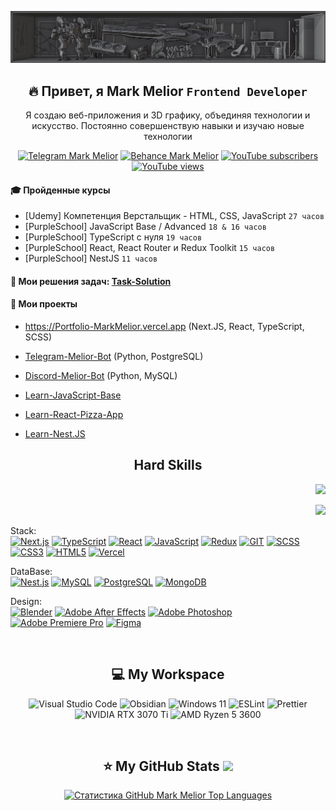 ![](https://github.com/MarkMelior/MarkMelior/blob/main/banner2.jpg)

<h2 align="center">🔥 Привет, я Mark Melior <code>Frontend Developer</code></h2>
<p align="center">Я создаю веб-приложения и 3D графику, объединяя технологии и искусство. Постоянно совершенствую навыки и изучаю новые технологии</p>

<p align="center">
<a href="https://t.me/MarkMelior" target="_blank">
	<img alt="Telegram Mark Melior" title="Write me" src="https://img.shields.io/badge/Telegram-E6A540?style=for-the-badge&logo=telegram&logoColor=white"/></a>
<a href="https://www.behance.net/MarkMelior" target="_blank">
	<img alt="Behance Mark Melior" title="My 3D & Design works" src="https://img.shields.io/badge/Behance-E66E40?logo=behance&logoColor=fff&style=for-the-badge"/></a>
<a href="https://www.youtube.com/@MarkMelior?sub_confirmation=1" target="_blank">
	<img alt="YouTube subscribers" title="Subscribe to my YouTube channel" src="https://custom-icon-badges.demolab.com/youtube/channel/subscribers/UCrS1fiU-_ImctQ-MDdfLoRA?color=%23E65140&label=SUBSCRIBE&logo=video&logoColor=white&style=for-the-badge&labelColor=E65140"/></a> 
<a href="https://www.youtube.com/@MarkMelior?sub_confirmation=1" target="_blank">
	<img alt="YouTube views" title="YouTube channel total views" src="https://custom-icon-badges.demolab.com/youtube/channel/views/UCrS1fiU-_ImctQ-MDdfLoRA?color=%23E68C40&logo=eye&logoColor=white&style=for-the-badge&labelColor=E68C40"/></a> 
</p>

#### 🎓 Пройденные курсы

-  [Udemy] Компетенция Верстальщик - HTML, CSS, JavaScript `27 часов`
-  [PurpleSchool] JavaScript Base / Advanced `18 & 16 часов`
-  [PurpleSchool] TypeScript с нуля `19 часов`
-  [PurpleSchool] React, React Router и Redux Toolkit `15 часов`
-  [PurpleSchool] NestJS `11 часов`

#### 📌 Мои решения задач: [Task-Solution](https://github.com/MarkMelior/Task-Solution)

#### 🔗 Мои проекты

-  https://Portfolio-MarkMelior.vercel.app (Next.JS, React, TypeScript, SCSS)
-  [Telegram-Melior-Bot](https://github.com/MarkMelior/Telegram-Melior-Bot) (Python, PostgreSQL)
-  [Discord-Melior-Bot](https://github.com/MarkMelior/Discord-Melior-Bot) (Python, MySQL)

-  [Learn-JavaScript-Base](https://github.com/MarkMelior/Learn-JavaScript-Base)
-  [Learn-React-Pizza-App](https://github.com/MarkMelior/Learn-React-Pizza-App)
-  [Learn-Nest.JS](https://github.com/MarkMelior/Learn-Nest.JS)

<h2 align="center">Hard Skills</h2>

<p align="right">
	<img src="https://www.codewars.com/users/MarkMelior/badges/large" />
</p>
<p align="right">
	<img src="https://img.shields.io/badge/dynamic/json?style=for-the-badge&labelColor=black&color=%23ffa116&label=Solved&query=solvedOverTotal&url=https%3A%2F%2Fbadge.xyli.tech/%2Fapi%2Fusers%2FMarkMelior&logo=leetcode&logoColor=yellow" />
</p>

<!-- CodeWars
[![CodeWars user MarkMelior](https://www.codewars.com/users/MarkMelior/badges/large)](https://www.codewars.com/users/MarkMelior)

LeetCode
[![LeetCode user MarkMelior](https://img.shields.io/badge/dynamic/json?style=for-the-badge&labelColor=black&color=%23ffa116&label=Solved&query=solvedOverTotal&url=https%3A%2F%2Fbadge.xyli.tech/%2Fapi%2Fusers%2FMarkMelior&logo=leetcode&logoColor=yellow)](https://leetcode.com/MarkMelior/) -->

Stack:  
[![Next.js](https://img.shields.io/badge/Next.js-000?logo=nextdotjs&logoColor=fff&style=for-the-badge)](https://github.com/MarkMelior)
[![TypeScript](https://img.shields.io/badge/TypeScript-007ACC?style=for-the-badge&logo=typescript&logoColor=white)](https://github.com/MarkMelior)
[![React](https://img.shields.io/badge/React-20232A?style=for-the-badge&logo=react&logoColor=61DAFB)](https://github.com/MarkMelior)
[![JavaScript](https://img.shields.io/badge/JavaScript-F7DF1E?style=for-the-badge&logo=JavaScript&logoColor=white)](https://github.com/MarkMelior)
[![Redux](https://img.shields.io/badge/Redux-593D88?style=for-the-badge&logo=redux&logoColor=white)](https://github.com/MarkMelior)
[![GIT](https://img.shields.io/badge/GIT-E44C30?style=for-the-badge&logo=git&logoColor=white)](https://github.com/MarkMelior)
[![SCSS](https://img.shields.io/badge/Scss-CC6699?style=for-the-badge&logo=sass&logoColor=white)](https://github.com/MarkMelior)
[![CSS3](https://img.shields.io/badge/CSS3-1572B6?style=for-the-badge&logo=css3&logoColor=white)](https://github.com/MarkMelior)
[![HTML5](https://img.shields.io/badge/HTML5-E34F26?style=for-the-badge&logo=html5&logoColor=white)](https://github.com/MarkMelior)
[![Vercel](https://img.shields.io/badge/Vercel-000000?style=for-the-badge&logo=vercel&logoColor=white)](https://github.com/MarkMelior)

DataBase:  
[![Nest.js](https://img.shields.io/badge/nest.js-%23DD0031.svg?&style=for-the-badge&logo=nestjs&logoColor=white)](https://github.com/MarkMelior)
[![MySQL](https://img.shields.io/badge/MySQL-00000F?style=for-the-badge&logo=mysql&logoColor=white)](https://github.com/MarkMelior)
[![PostgreSQL](https://img.shields.io/badge/PostgreSQL-316192?style=for-the-badge&logo=postgresql&logoColor=white)](https://github.com/MarkMelior)
[![MongoDB](https://img.shields.io/badge/MongoDB-4EA94B?style=for-the-badge&logo=mongodb&logoColor=white)](https://github.com/MarkMelior)

Design:  
[![Blender](https://img.shields.io/badge/blender-%23F5792A.svg?style=for-the-badge&logo=blender&logoColor=white)](https://github.com/MarkMelior)
[![Adobe After Effects](https://img.shields.io/badge/Adobe%20after%20affects-CF96FD?style=for-the-badge&logo=Adobe%20after%20effects&logoColor=393665)](https://github.com/MarkMelior)
[![Adobe Photoshop](https://img.shields.io/badge/Adobe%20Photoshop-31A8FF?style=for-the-badge&logo=Adobe%20Photoshop&logoColor=black)](https://github.com/MarkMelior)
[![Adobe Premiere Pro](https://img.shields.io/badge/Adobe%20Premiere%20Pro-9999FF?style=for-the-badge&logo=Adobe%20Premiere%20Pro&logoColor=white)](https://github.com/MarkMelior)
[![Figma](https://img.shields.io/badge/Figma-F24E1E?style=for-the-badge&logo=figma&logoColor=white)](https://github.com/MarkMelior)

⠀

<h2 align="center">💻 My Workspace</h2>

<p align="center">
	<img alt="Visual Studio Code" title="Visual Studio Code" src="https://img.shields.io/badge/Visual_Studio_Code-0078D4?style=for-the-badge&logo=visual%20studio%20code&logoColor=white"/>
	<img alt="Obsidian" title="Obsidian" src="https://img.shields.io/badge/Obsidian-7f6df2?style=for-the-badge&logo=obsidian&logoColor=white"/>
	<img alt="Windows 11" title="Windows 11" src="https://img.shields.io/badge/Windows_11-0078D6?style=for-the-badge&logo=windows&logoColor=white"/>
	<img alt="ESLint" title="ESLint" src="https://img.shields.io/badge/eslint-3A33D1?style=for-the-badge&logo=eslint&logoColor=white"/>
	<img alt="Prettier" title="Prettier" src="https://img.shields.io/badge/prettier-1A2C34?style=for-the-badge&logo=prettier&logoColor=F7BA3E"/>
	<img alt="NVIDIA RTX 3070 Ti" title="NVIDIA RTX 3070 Ti" src="https://img.shields.io/badge/NVIDIA-RTX_3070_Ti-76B900?style=for-the-badge&logo=nvidia&logoColor=white"/>
	<img alt="AMD Ryzen 5 3600" title="AMD Ryzen 5 3600" src="https://img.shields.io/badge/AMD-Ryzen_5_3600-ED1C24?style=for-the-badge&logo=amd&logoColor=white"/>
</p>

⠀

<h2 align="center">⭐️ My GitHub Stats <img src="https://komarev.com/ghpvc/?username=markmelior&label=Profile%20views&color=0e75b6&style=flat" /></h2>

<p align="center">
	<!-- <a href="http://www.github.com/MarkMelior" align="center">
		<img src="https://github-readme-streak-stats.herokuapp.com/?user=MarkMelior&stroke=ffffff&background=1c1917&ring=0891b2&fire=0891b2&currStreakNum=ffffff&currStreakLabel=0891b2&sideNums=ffffff&sideLabels=ffffff&dates=ffffff&hide_border=true" alt="Статистика GitHub Mark Melior" />
	</a>
	<br> -->
	<a href="https://github.com/MarkMelior" align="center">
		<img src="https://github-readme-stats.vercel.app/api/top-langs/?username=MarkMelior&langs_count=10&title_color=0891b2&text_color=ffffff&icon_color=0891b2&bg_color=1c1917&hide_border=true&locale=en&custom_title=Top%20%Languages" alt="Статистика GitHub Mark Melior Top Languages" />
	</a>
</p>
